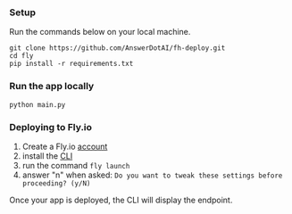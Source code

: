 ### Setup

Run the commands below on your local machine.

```commandline
git clone https://github.com/AnswerDotAI/fh-deploy.git
cd fly
pip install -r requirements.txt
```

### Run the app locally

```commandline
python main.py
```

### Deploying to Fly.io

1. Create a Fly.io [account](https://fly.io/)
2. install the [CLI](https://fly.io/docs/flyctl/install/)
3. run the command `fly launch`
4. answer "n" when asked: `Do you want to tweak these settings before proceeding? (y/N)`

Once your app is deployed, the CLI will display the endpoint.
